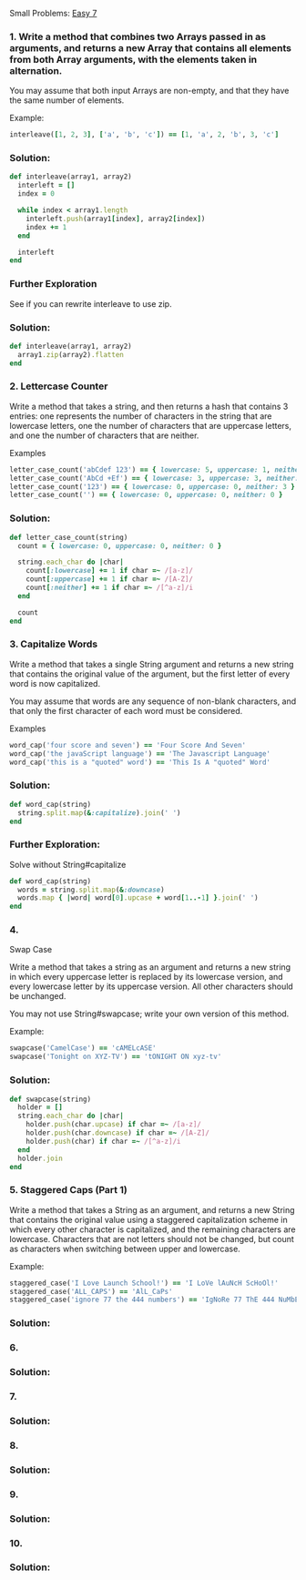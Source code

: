 Small Problems: [Easy 7](https://launchschool.com/exercise_sets/fd50ae9d)

### 1. Write a method that combines two Arrays passed in as arguments, and returns a new Array that contains all elements from both Array arguments, with the elements taken in alternation.

You may assume that both input Arrays are non-empty, and that they have the same number of elements.

Example:
```ruby
interleave([1, 2, 3], ['a', 'b', 'c']) == [1, 'a', 2, 'b', 3, 'c']
```

### Solution:

```ruby
def interleave(array1, array2)
  interleft = []
  index = 0

  while index < array1.length
    interleft.push(array1[index], array2[index])
    index += 1
  end

  interleft
end
```

### Further Exploration
See if you can rewrite interleave to use zip.

### Solution:

```ruby
def interleave(array1, array2)
  array1.zip(array2).flatten
end
```

### 2. Lettercase Counter

Write a method that takes a string, and then returns a hash that contains 3 entries: one represents the number of characters in the string that are lowercase letters, one the number of characters that are uppercase letters, and one the number of characters that are neither.

Examples

```ruby
letter_case_count('abCdef 123') == { lowercase: 5, uppercase: 1, neither: 4 }
letter_case_count('AbCd +Ef') == { lowercase: 3, uppercase: 3, neither: 2 }
letter_case_count('123') == { lowercase: 0, uppercase: 0, neither: 3 }
letter_case_count('') == { lowercase: 0, uppercase: 0, neither: 0 }
```

### Solution:

```ruby
def letter_case_count(string)
  count = { lowercase: 0, uppercase: 0, neither: 0 }

  string.each_char do |char|
    count[:lowercase] += 1 if char =~ /[a-z]/
    count[:uppercase] += 1 if char =~ /[A-Z]/
    count[:neither] += 1 if char =~ /[^a-z]/i
  end

  count
end
```

### 3. Capitalize Words

Write a method that takes a single String argument and returns a new string that contains the original value of the argument, but the first letter of every word is now capitalized.

You may assume that words are any sequence of non-blank characters, and that only the first character of each word must be considered.

Examples

```ruby
word_cap('four score and seven') == 'Four Score And Seven'
word_cap('the javaScript language') == 'The Javascript Language'
word_cap('this is a "quoted" word') == 'This Is A "quoted" Word'
```

### Solution:

```ruby
def word_cap(string)
  string.split.map(&:capitalize).join(' ')
end
```

### Further Exploration:
Solve without String#capitalize

```ruby
def word_cap(string)
  words = string.split.map(&:downcase)
  words.map { |word| word[0].upcase + word[1..-1] }.join(' ')
end
```

### 4.
Swap Case

Write a method that takes a string as an argument and returns a new string in which every uppercase letter is replaced by its lowercase version, and every lowercase letter by its uppercase version. All other characters should be unchanged.

You may not use String#swapcase; write your own version of this method.

Example:

```ruby
swapcase('CamelCase') == 'cAMELcASE'
swapcase('Tonight on XYZ-TV') == 'tONIGHT ON xyz-tv'
```

### Solution:

```ruby
def swapcase(string)
  holder = []
  string.each_char do |char|
    holder.push(char.upcase) if char =~ /[a-z]/
    holder.push(char.downcase) if char =~ /[A-Z]/
    holder.push(char) if char =~ /[^a-z]/i
  end
  holder.join
end
```
### 5. Staggered Caps (Part 1)

Write a method that takes a String as an argument, and returns a new String that contains the original value using a staggered capitalization scheme in which every other character is capitalized, and the remaining characters are lowercase. Characters that are not letters should not be changed, but count as characters when switching between upper and lowercase.

Example:

```ruby
staggered_case('I Love Launch School!') == 'I LoVe lAuNcH ScHoOl!'
staggered_case('ALL_CAPS') == 'AlL_CaPs'
staggered_case('ignore 77 the 444 numbers') == 'IgNoRe 77 ThE 444 NuMbErS'
```

### Solution:

### 6.

### Solution:

### 7.

### Solution:

### 8.

### Solution:

### 9.

### Solution:

### 10.

### Solution:
